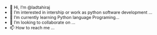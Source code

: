 - 👋 Hi, I’m @ladtahiraj
- 👀 I’m interested in intership or work as python software development ...
- 🌱 I’m currently learning Python language Programing...
- 💞️ I’m looking to collaborate on ...
- 📫 How to reach me ...

<!---
ladtahiraj/ladtahiraj is a ✨ special ✨ repository because its `README.md` (this file) appears on your GitHub profile.
You can click the Preview link to take a look at your changes.
--->

